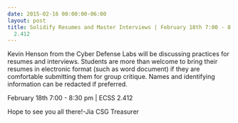 ```yaml
---
date: 2015-02-16 00:00:00-06:00
layout: post
title: Solidify Resumes and Master Interviews | February 18th 7:00 - 8:30 pm | ECSS
  2.412
---
```


Kevin Henson from the Cyber Defense Labs will be discussing practices for resumes and interviews. Students are more than welcome to bring their resumes in electronic format (such as word document) if they are comfortable submitting them for group critique. Names and identifying information can be redacted if preferred.

February 18th 7:00 - 8:30 pm | ECSS 2.412

Hope to see you all there!-Jia
CSG Treasurer
